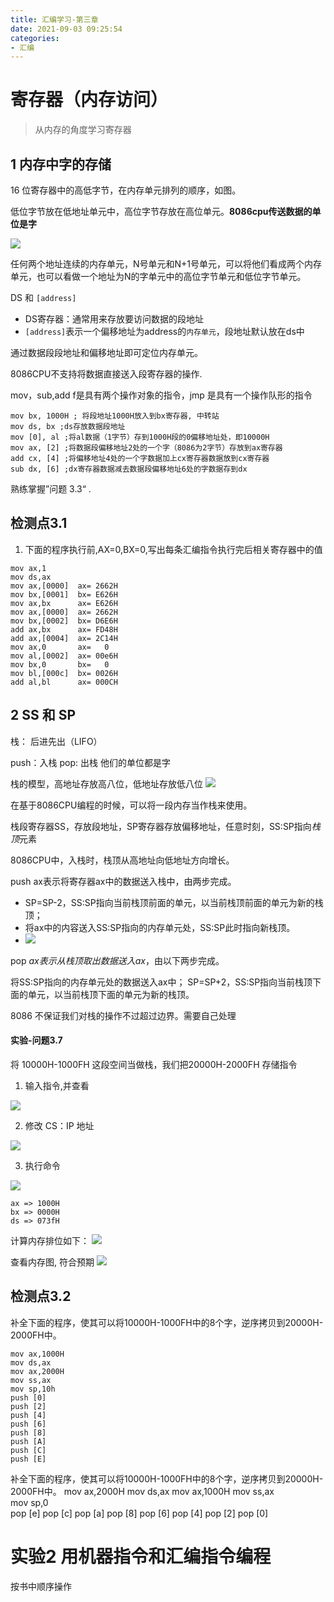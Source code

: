```yaml
---
title: 汇编学习-第三章
date: 2021-09-03 09:25:54
categories:
- 汇编
---
```


# 寄存器（内存访问）
>从内存的角度学习寄存器
## 1 内存中字的存储  
16 位寄存器中的高低字节，在内存单元排列的顺序，如图。

低位字节放在低地址单元中，高位字节存放在高位单元。**8086cpu传送数据的单位是字**

![](https://isam2016hexo.oss-cn-hangzhou.aliyuncs.com/img/20210903094128.jpg)

任何两个地址连续的内存单元，N号单元和N+1号单元，可以将他们看成两个内存单元，也可以看做一个地址为N的字单元中的高位字节单元和低位字节单元。

DS 和 `[address]`
* DS寄存器：通常用来存放要访问数据的段地址
* `[address]`表示一个偏移地址为address的`内存单元`，段地址默认放在ds中

通过数据段段地址和偏移地址即可定位内存单元。

8086CPU不支持将数据直接送入段寄存器的操作.

mov，sub,add f是具有两个操作对象的指令，jmp 是具有一个操作队形的指令

```
mov bx, 1000H ; 将段地址1000H放入到bx寄存器, 中转站
mov ds, bx ;ds存放数据段地址
mov [0], al ;将al数据（1字节）存到1000H段的0偏移地址处，即10000H
mov ax, [2] ;将数据段偏移地址2处的一个字（8086为2字节）存放到ax寄存器
add cx, [4] ;将偏移地址4处的一个字数据加上cx寄存器数据放到cx寄存器
sub dx, [6] ;dx寄存器数据减去数据段偏移地址6处的字数据存到dx
```

熟练掌握”问题 3.3“ .

## 检测点3.1
1. 下面的程序执行前,AX=0,BX=0,写出每条汇编指令执行完后相关寄存器中的值
```
mov ax,1
mov ds,ax
mov ax,[0000]  ax= 2662H 
mov bx,[0001]  bx= E626H 
mov ax,bx      ax= E626H 
mov ax,[0000]  ax= 2662H 
mov bx,[0002]  bx= D6E6H 
add ax,bx      ax= FD48H 
add ax,[0004]  ax= 2C14H 
mov ax,0       ax=   0   
mov al,[0002]  ax= 00e6H 
mov bx,0       bx=   0   
mov bl,[000c]  bx= 0026H 
add al,bl      ax= 000CH 
```
## 2 SS 和 SP
栈： 后进先出（LIFO）

push：入栈  pop: 出栈 他们的单位都是字

栈的模型，高地址存放高八位，低地址存放低八位
![](https://isam2016hexo.oss-cn-hangzhou.aliyuncs.com/img/20210903110215.jpg)

在基于8086CPU编程的时候，可以将一段内存当作栈来使用。

栈段寄存器SS，存放段地址，SP寄存器存放偏移地址，任意时刻，SS:SP指向*栈顶*元素

8086CPU中，入栈时，栈顶从高地址向低地址方向增长。

push ax表示将寄存器ax中的数据送入栈中，由两步完成。

* SP=SP-2，SS:SP指向当前栈顶前面的单元，以当前栈顶前面的单元为新的栈顶；
* 将ax中的内容送入SS:SP指向的内存单元处，SS:SP此时指向新栈顶。
* ![](https://isam2016hexo.oss-cn-hangzhou.aliyuncs.com/img/20190321113400430.png)

pop *ax表示从栈顶取出数据送入ax*，由以下两步完成。

将SS:SP指向的内存单元处的数据送入ax中；
SP=SP+2，SS:SP指向当前栈顶下面的单元，以当前栈顶下面的单元为新的栈顶。

8086 不保证我们对栈的操作不过超过边界。需要自己处理

#### 实验-问题3.7
将 10000H-1000FH 这段空间当做栈，我们把20000H-2000FH 存储指令

1. 输入指令,并查看

![](https://isam2016hexo.oss-cn-hangzhou.aliyuncs.com/img/20210903134550.jpg)

2. 修改 CS：IP 地址

![](https://isam2016hexo.oss-cn-hangzhou.aliyuncs.com/img/20210903134736.jpg)

3. 执行命令

![](https://isam2016hexo.oss-cn-hangzhou.aliyuncs.com/img/20210903134925.jpg)

```
ax => 1000H
bx => 0000H
ds => 073fH
```
计算内存排位如下： 
![](https://isam2016hexo.oss-cn-hangzhou.aliyuncs.com/img/20210903140233.jpg)

查看内存图, 符合预期
![](https://isam2016hexo.oss-cn-hangzhou.aliyuncs.com/img/20210903140352.jpg)

## 检测点3.2
补全下面的程序，使其可以将10000H-1000FH中的8个字，逆序拷贝到20000H-2000FH中。
```
mov ax,1000H 
mov ds,ax 
mov ax,2000H 
mov ss,ax    
mov sp,10h   
push [0] 
push [2] 
push [4] 
push [6] 
push [8] 
push [A] 
push [C] 
push [E]
```

补全下面的程序，使其可以将10000H-1000FH中的8个字，逆序拷贝到20000H-2000FH中。 
mov ax,2000H 
mov ds,ax 
mov ax,1000H
mov ss,ax   
mov sp,0    
pop [e] 
pop [c] 
pop [a] 
pop [8] 
pop [6] 
pop [4] 
pop [2] 
pop [0]  
# 实验2 用机器指令和汇编指令编程

按书中顺序操作